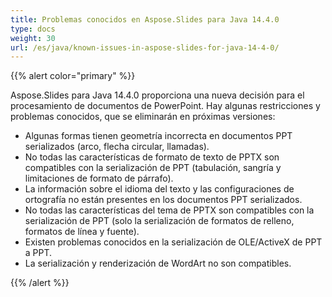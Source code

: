 ```yaml
---
title: Problemas conocidos en Aspose.Slides para Java 14.4.0
type: docs
weight: 30
url: /es/java/known-issues-in-aspose-slides-for-java-14-4-0/
---
```


{{% alert color="primary" %}} 

Aspose.Slides para Java 14.4.0 proporciona una nueva decisión para el procesamiento de documentos de PowerPoint. Hay algunas restricciones y problemas conocidos, que se eliminarán en próximas versiones:

- Algunas formas tienen geometría incorrecta en documentos PPT serializados (arco, flecha circular, llamadas).
- No todas las características de formato de texto de PPTX son compatibles con la serialización de PPT (tabulación, sangría y limitaciones de formato de párrafo).
- La información sobre el idioma del texto y las configuraciones de ortografía no están presentes en los documentos PPT serializados.
- No todas las características del tema de PPTX son compatibles con la serialización de PPT (solo la serialización de formatos de relleno, formatos de línea y fuente).
- Existen problemas conocidos en la serialización de OLE/ActiveX de PPT a PPT.
- La serialización y renderización de WordArt no son compatibles.

{{% /alert %}}